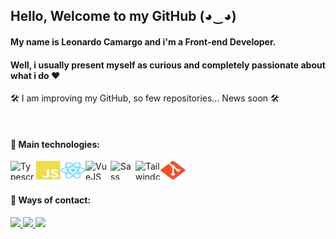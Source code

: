 <h2 align="left">Hello, Welcome to my GitHub (◕‿◕)</h2>
<h4 align="left">My name is Leonardo Camargo and i'm a Front-end Developer.</h4>
<h4 align="left">Well, i usually present myself as curious and completely passionate about what i do ❤️</h4>
<p align="left">🛠 I am improving my GitHub, so few repositories... News soon 🛠</p>

<div><br>
  <h4>🔵 Main technologies:</h4>
  
  <img align="left" alt="Typescript" height="30" width="40" src="https://cdn.jsdelivr.net/gh/devicons/devicon/icons/typescript/typescript-original.svg" />
  <img align="left" alt="Javascript" height="30" width="40" src="https://raw.githubusercontent.com/devicons/devicon/master/icons/javascript/javascript-plain.svg">
  <img align="left" alt="React" height="30" width="40" src="https://raw.githubusercontent.com/devicons/devicon/master/icons/react/react-original.svg">
  <img align="left" alt="VueJS" height="30" width="40" src="https://cdn.jsdelivr.net/gh/devicons/devicon/icons/vuejs/vuejs-original.svg" />
  <img align="left" alt="Sass" height="30" width="40" src="https://cdn.jsdelivr.net/gh/devicons/devicon/icons/sass/sass-original.svg" />
  <img align="left" alt="Tailwindcss" height="30" width="40" src="https://cdn.jsdelivr.net/gh/devicons/devicon/icons/tailwindcss/tailwindcss-plain.svg" />
  <img align="left" alt="Git" height="30" width="40" src="https://raw.githubusercontent.com/devicons/devicon/master/icons/git/git-original.svg">
</div>

<br>

<div padding-top="30px" align="left"><br>
  <h4>🔵 Ways of contact:</h4>
  <a href = "mailto: leonardo.camarggo@outlook.com">
    <img src="https://img.shields.io/badge/-Email-%23333?style=for-the-badge&logo=gmail&logoColor=white" target="_blank">
  </a>
  <a href="https://www.linkedin.com/in/leonardo-camargo-5a8163194/" target="_blank">
    <img src="https://img.shields.io/badge/-LinkedIn-%23333?style=for-the-badge&logo=linkedin&logoColor=white" target="_blank">
  </a>
    <a href="https://leonardocamarggo.com.br/" target="_blank">
    <img src="https://img.shields.io/badge/Portfolio-%23333?style=for-the-badge&logo=react&logoColor=white" target="_blank">
  </a>
</div>
